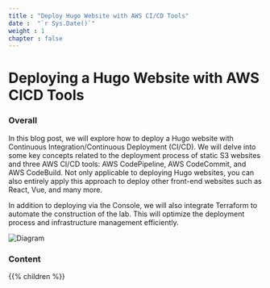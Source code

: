```yaml
---
title : "Deploy Hugo Website with AWS CI/CD Tools"
date :  "`r Sys.Date()`" 
weight : 1 
chapter : false
---
```

# Deploying a Hugo Website with AWS CICD Tools

### Overall

In this blog post, we will explore how to deploy a Hugo website with Continuous Integration/Continuous Deployment (CI/CD). We will delve into some key concepts related to the deployment process of static S3 websites and three AWS CI/CD tools: AWS CodePipeline, AWS CodeCommit, and AWS CodeBuild. Not only applicable to deploying Hugo websites, you can also entirely apply this approach to deploy other front-end websites such as React, Vue, and many more.

In addition to deploying via the Console, we will also integrate Terraform to automate the construction of the lab. This will optimize the deployment process and infrastructure management efficiently.

![Diagram](/$REPO_NAMEimages/diagram.png)

### Content

{{% children  %}}
